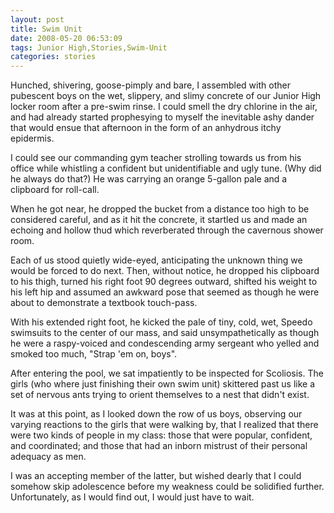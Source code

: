 ```yaml
---
layout: post
title: Swim Unit
date: 2008-05-20 06:53:09
tags: Junior High,Stories,Swim-Unit
categories: stories
---
```


Hunched, shivering, goose-pimply and bare, I assembled with other pubescent
boys on the wet, slippery, and slimy concrete of our Junior High locker room
after a pre-swim rinse. I could smell the dry chlorine in the air, and had
already started prophesying to myself the inevitable ashy dander that would
ensue that afternoon in the form of an anhydrous itchy epidermis.


I could see our commanding gym teacher strolling towards us from his office
while whistling a confident but unidentifiable and ugly tune. (Why did he
always do that?) He was carrying an orange 5-gallon pale and a clipboard for
roll-call.

When he got near, he dropped the bucket from a distance too high to be
considered careful, and as it hit the concrete, it startled us and made an
echoing and hollow thud which reverberated through the cavernous shower room.

Each of us stood quietly wide-eyed, anticipating the unknown thing we would be
forced to do next. Then, without notice, he dropped his clipboard to his
thigh, turned his right foot 90 degrees outward, shifted his weight to his
left hip and assumed an awkward pose that seemed as though he were about to
demonstrate a textbook touch-pass.

With his extended right foot, he kicked the pale of tiny, cold, wet, Speedo
swimsuits to the center of our mass, and said unsympathetically as though he
were a raspy-voiced and condescending army sergeant who yelled and smoked too
much, "Strap 'em on, boys".

After entering the pool, we sat impatiently to be inspected for Scoliosis. The
girls (who where just finishing their own swim unit) skittered past us like a
set of nervous ants trying to orient themselves to a nest that didn't exist.

It was at this point, as I looked down the row of us boys, observing our
varying reactions to the girls that were walking by, that I realized that
there were two kinds of people in my class: those that were popular,
confident, and coordinated; and those that had an inborn mistrust of their
personal adequacy as men.

I was an accepting member of the latter, but wished dearly that I could
somehow skip adolescence before my weakness could be solidified further.
Unfortunately, as I would find out, I would just have to wait.



